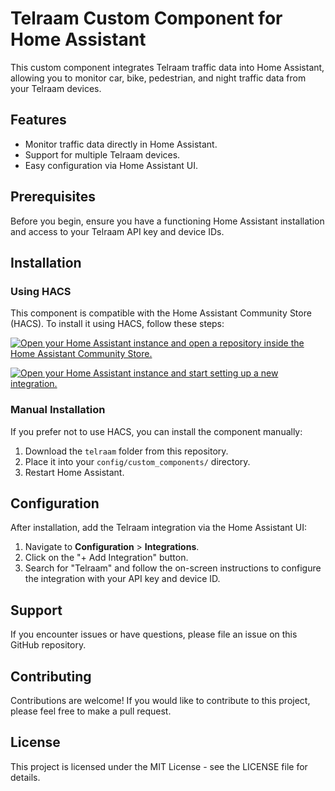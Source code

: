 # Telraam Custom Component for Home Assistant

This custom component integrates Telraam traffic data into Home Assistant, allowing you to monitor car, bike, pedestrian, and night traffic data from your Telraam devices.

## Features

- Monitor traffic data directly in Home Assistant.
- Support for multiple Telraam devices.
- Easy configuration via Home Assistant UI.

## Prerequisites

Before you begin, ensure you have a functioning Home Assistant installation and access to your Telraam API key and device IDs.

## Installation

### Using HACS

This component is compatible with the Home Assistant Community Store (HACS). To install it using HACS, follow these steps:

[![Open your Home Assistant instance and open a repository inside the Home Assistant Community Store.](https://my.home-assistant.io/badges/hacs_repository.svg)](https://my.home-assistant.io/redirect/hacs_repository/?owner=kervel&repository=telraam-hacs&category=integration)

[![Open your Home Assistant instance and start setting up a new integration.](https://my.home-assistant.io/badges/config_flow_start.svg)](https://my.home-assistant.io/redirect/config_flow_start/?domain=telraam)

### Manual Installation

If you prefer not to use HACS, you can install the component manually:

1. Download the `telraam` folder from this repository.
2. Place it into your `config/custom_components/` directory.
3. Restart Home Assistant.

## Configuration

After installation, add the Telraam integration via the Home Assistant UI:

1. Navigate to **Configuration** > **Integrations**.
2. Click on the "+ Add Integration" button.
3. Search for "Telraam" and follow the on-screen instructions to configure the integration with your API key and device ID.

## Support

If you encounter issues or have questions, please file an issue on this GitHub repository.

## Contributing

Contributions are welcome! If you would like to contribute to this project, please feel free to make a pull request.

## License

This project is licensed under the MIT License - see the LICENSE file for details.
